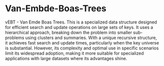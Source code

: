 # Van-Embde-Boas-Trees
vEBT - Van Emde Boas Trees. 
This is a specialized data structure designed for efficient search and update operations on large sets of keys. It uses a hierarchical approach, breaking down the problem into smaller sub-problems using clusters and summaries. With a unique recursive structure, it achieves fast search and update times, particularly when the key universe is substantial. However, its complexity and optimal use in specific scenarios limit its widespread adoption, making it more suitable for specialized applications with large datasets where its advantages shine.
